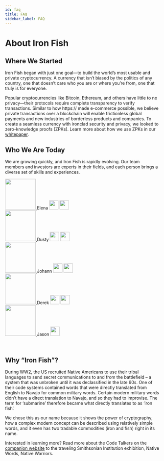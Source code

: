 ```yaml
---
id: faq
title: FAQ
sidebar_label: FAQ
---
```

<div class="maxWidthContainer">

  # About Iron Fish 
  
  ## Where We Started

  Iron Fish began with just one goal—to build the world’s most usable and private cryptocurrency. A currency that isn’t biased by the politics of any country, one that doesn’t care who you are or where you’re from, one that truly is for everyone. 

  Popular cryptocurrencies like Bitcoin, Ethereum, and others have little to no privacy—their protocols require complete transparency to verify transactions. Similar to how https:// made e-commerce possible, we believe private transactions over a blockchain will enable frictionless global payments and new industries of borderless products and companies. To create a seamless currency with ironclad security and privacy, we looked to zero-knowledge proofs (ZPKs). Learn more about how we use ZPKs in our <a href="/docs/whitepaper/1_introduction">whitepaper</a>.
  <br />

  ## Who We Are Today
  We are growing quickly, and Iron Fish is rapidly evolving. Our team members and investors are experts in their fields, and each person brings a diverse set of skills and experiences.  

  <div class="item">
      <a href="https://www.linkedin.com/in/elenanadolinski/"> <img src='/img/team/elena.png' height="100" /> </a>
      <span class="caption">
        Elena  
      </span>
      <span class="caption">
        <img src='/img/team/msft.svg' class ="company-logo" height="30" /> 
        <img src='/img/team/airbnb.svg' class ="company-logo" height="30" /> 
      </span>
  </div>

  <div class="item">
      <a href="https://www.linkedin.com/in/dusty-phillips/?originalSubdomain=ca"> <img src='/img/team/dusty.png' height="100" /> </a>
      <span class="caption">
        Dusty  
      </span>
      <span class="caption">
        <img src='/img/team/fb.svg' class ="company-logo" height="30" /> 
        <img src='/img/team/wipo.svg' class ="company-logo" height="30" /> 
      </span>
  </div>

  <div class="item">
      <a href="https://www.linkedin.com/in/johann-kerbrat-a19389b/"> <img src='/img/team/johann.png' height="100" /> </a>
      <span class="caption">
        Johann  
      </span>
      <span class="caption">
        <img src='/img/team/uber_works.svg' class ="company-logo" height="30" /> 
        <img src='/img/team/airbnb.svg' class ="company-logo" height="30" /> 
      </span>
  </div>

  <div class="item">
      <a href="https://www.linkedin.com/in/derek-guenther/"> <img src='/img/team/derek.png' height="100" /> </a>
      <span class="caption">
        Derek  
      </span>
      <span class="caption">
        <img src='/img/team/uber.svg' class ="company-logo" height="30" /> 
        <img src='/img/team/msft.svg' class ="company-logo" height="30" /> 
      </span>
  </div>

  <div class="item">
      <a href="https://www.linkedin.com/in/jason-spafford-14892511/"> <img src='/img/team/jason.png' height="100" /> </a>
      <span class="caption">
        Jason  
      </span>
      <span class="caption">
        <img src='/img/team/uber_works.svg' class ="company-logo" height="30" /> 
      </span>
  </div>
  
  <br />
  <br />

  ## Why “Iron Fish”?

  During WW2, the US recruited Native Americans to use their tribal languages to send secret communications to and from the battlefield – a system that was unbroken until it was declassified in the late 60s. One of their code systems contained words that were directly translated from English to Navajo for common military words. Certain modern military words didn’t have a direct translation to Navajo, and so they had to improvise. The term for ‘submarine’ therefore became what directly translates to as ‘iron fish’. 

  We chose this as our name because it shows the power of cryptography, how a complex modern concept can be described using relatively simple words, and it even has two tradable commodities (iron and fish) right in its name. 
  <br />

  Interested in learning more? Read more about the Code Talkers on the <a href="https://americanindian.si.edu/education/codetalkers/html/chapter4.html">companion website</a> to the traveling Smithsonian Institution exhibition, Native Words, Native Warriors.

</div>